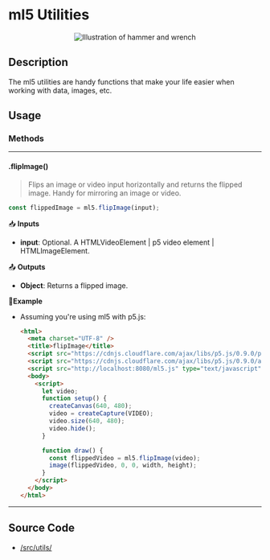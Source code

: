 # ml5 Utilities

<center>
    <img class="header-img" alt="Illustration of hammer and wrench" src="assets/header-utils.png">
</center>

## Description

The ml5 utilities are handy functions that make your life easier when working with data, images, etc.

## Usage

### Methods

---

#### .flipImage()

> Flips an image or video input horizontally and returns the flipped image. Handy for mirroring an image or video.

```js
const flippedImage = ml5.flipImage(input);
```

📥 **Inputs**

- **input**: Optional. A HTMLVideoElement | p5 video element | HTMLImageElement.

📤 **Outputs**

- **Object**: Returns a flipped image.

🌈**Example**

- Assuming you're using ml5 with p5.js:

  ```html
  <html>
    <meta charset="UTF-8" />
    <title>flipImage</title>
    <script src="https://cdnjs.cloudflare.com/ajax/libs/p5.js/0.9.0/p5.min.js"></script>
    <script src="https://cdnjs.cloudflare.com/ajax/libs/p5.js/0.9.0/addons/p5.dom.min.js"></script>
    <script src="http://localhost:8080/ml5.js" type="text/javascript"></script>
    <body>
      <script>
        let video;
        function setup() {
          createCanvas(640, 480);
          video = createCapture(VIDEO);
          video.size(640, 480);
          video.hide();
        }

        function draw() {
          const flippedVideo = ml5.flipImage(video);
          image(flippedVideo, 0, 0, width, height);
        }
      </script>
    </body>
  </html>
  ```

---

## Source Code

- [/src/utils/](https://github.com/ml5js/ml5-library/tree/main/src/utils)
